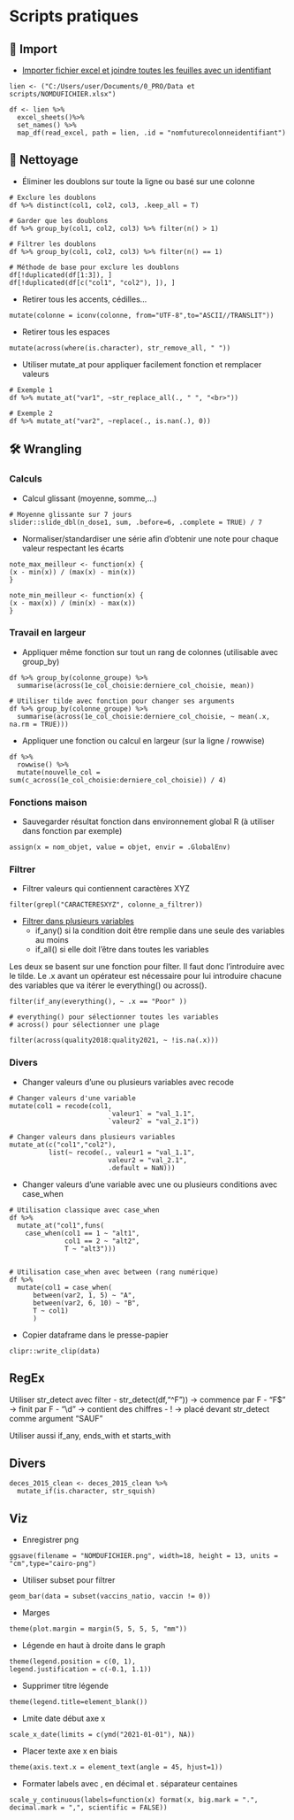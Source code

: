 # Scripts pratiques

## 📂 Import

-   [Importer fichier excel et joindre toutes les feuilles avec un
    identifiant](https://dominicroye.github.io/en/2019/import-excel-sheets-with-r/)

<!-- -->

    lien <- ("C:/Users/user/Documents/0_PRO/Data et scripts/NOMDUFICHIER.xlsx")

    df <- lien %>%
      excel_sheets()%>%
      set_names() %>%
      map_df(read_excel, path = lien, .id = "nomfuturecolonneidentifiant")

## 🧹 Nettoyage

-   Éliminer les doublons sur toute la ligne ou basé sur une colonne

<!-- -->

    # Exclure les doublons
    df %>% distinct(col1, col2, col3, .keep_all = T)

    # Garder que les doublons
    df %>% group_by(col1, col2, col3) %>% filter(n() > 1)

    # Filtrer les doublons
    df %>% group_by(col1, col2, col3) %>% filter(n() == 1)

    # Méthode de base pour exclure les doublons
    df[!duplicated(df[1:3]), ]
    df[!duplicated(df[c("col1", "col2"), ]), ]

-   Retirer tous les accents, cédilles…

<!-- -->

    mutate(colonne = iconv(colonne, from="UTF-8",to="ASCII//TRANSLIT"))

-   Retirer tous les espaces

<!-- -->

    mutate(across(where(is.character), str_remove_all, " "))

-   Utiliser mutate\_at pour appliquer facilement fonction et remplacer
    valeurs

<!-- -->

    # Exemple 1
    df %>% mutate_at("var1", ~str_replace_all(., " ", "<br>"))

    # Exemple 2
    df %>% mutate_at("var2", ~replace(., is.nan(.), 0))

## 🛠 Wrangling

### Calculs

-   Calcul glissant (moyenne, somme,…)

<!-- -->

    # Moyenne glissante sur 7 jours
    slider::slide_dbl(n_dose1, sum, .before=6, .complete = TRUE) / 7

-   Normaliser/standardiser une série afin d’obtenir une note pour
    chaque valeur respectant les écarts

<!-- -->

    note_max_meilleur <- function(x) {
    (x - min(x)) / (max(x) - min(x))
    }

    note_min_meilleur <- function(x) {
    (x - max(x)) / (min(x) - max(x))
    }

### Travail en largeur

-   Appliquer même fonction sur tout un rang de colonnes (utilisable
    avec group\_by)

<!-- -->

    df %>% group_by(colonne_groupe) %>%
      summarise(across(1e_col_choisie:derniere_col_choisie, mean))

    # Utiliser tilde avec fonction pour changer ses arguments
    df %>% group_by(colonne_groupe) %>%
      summarise(across(1e_col_choisie:derniere_col_choisie, ~ mean(.x, na.rm = TRUE)))

-   Appliquer une fonction ou calcul en largeur (sur la ligne / rowwise)

<!-- -->

    df %>%
      rowwise() %>%
      mutate(nouvelle_col = sum(c_across(1e_col_choisie:derniere_col_choisie)) / 4)

### Fonctions maison

-   Sauvegarder résultat fonction dans environnement global R (à
    utiliser dans fonction par exemple)

<!-- -->

    assign(x = nom_objet, value = objet, envir = .GlobalEnv)

### Filtrer

-   Filtrer valeurs qui contiennent caractères XYZ

<!-- -->

    filter(grepl("CARACTERESXYZ", colonne_a_filtrer))

-   [Filtrer dans plusieurs
    variables](https://dplyr.tidyverse.org/reference/filter_all.html#arguments)
    -   if\_any() si la condition doit être remplie dans une seule des
        variables au moins
    -   if\_all() si elle doit l’être dans toutes les variables

Les deux se basent sur une fonction pour filter. Il faut donc
l’introduire avec le tilde. Le .x avant un opérateur est nécessaire pour
lui introduire chacune des variables que va itérer le everything() ou
across().

    filter(if_any(everything(), ~ .x == "Poor" ))

    # everything() pour sélectionner toutes les variables
    # across() pour sélectionner une plage

    filter(across(quality2018:quality2021, ~ !is.na(.x)))

### Divers

-   Changer valeurs d’une ou plusieurs variables avec recode

<!-- -->

    # Changer valeurs d'une variable
    mutate(col1 = recode(col1, 
                             `valeur1` = "val_1.1",
                             `valeur2` = "val_2.1"))

    # Changer valeurs dans plusieurs variables 
    mutate_at(c("col1","col2"), 
              list(~ recode(., valeur1 = "val_1.1",
                             valeur2 = "val_2.1",
                             .default = NaN))) 

-   Changer valeurs d’une variable avec une ou plusieurs conditions avec
    case\_when

<!-- -->

    # Utilisation classique avec case_when
    df %>% 
      mutate_at("col1",funs(
        case_when(col1 == 1 ~ "alt1",
                  col1 == 2 ~ "alt2",
                  T ~ "alt3")))


    # Utilisation case_when avec between (rang numérique)
    df %>% 
      mutate(col1 = case_when(
          between(var2, 1, 5) ~ "A",
          between(var2, 6, 10) ~ "B",
          T ~ col1)
          )

-   Copier dataframe dans le presse-papier

<!-- -->

    clipr::write_clip(data)  

## RegEx

Utiliser str\_detect avec filter - str\_detect(df,“^F”)) -&gt; commence
par F - “F$” -&gt; finit par F - “\d” -&gt; contient des chiffres - !
-&gt; placé devant str\_detect comme argument “SAUF”

Utiliser aussi if\_any, ends\_with et starts\_with

## Divers

    deces_2015_clean <- deces_2015_clean %>%
      mutate_if(is.character, str_squish)

## Viz

-   Enregistrer png

<!-- -->

    ggsave(filename = "NOMDUFICHIER.png", width=18, height = 13, units = "cm",type="cairo-png")

-   Utiliser subset pour filtrer

<!-- -->

    geom_bar(data = subset(vaccins_natio, vaccin != 0))

-   Marges

<!-- -->

    theme(plot.margin = margin(5, 5, 5, 5, "mm"))

-   Légende en haut à droite dans le graph

<!-- -->

    theme(legend.position = c(0, 1), 
    legend.justification = c(-0.1, 1.1))

-   Supprimer titre légende

<!-- -->

    theme(legend.title=element_blank())

-   Lmite date début axe x

<!-- -->

    scale_x_date(limits = c(ymd("2021-01-01"), NA))

-   Placer texte axe x en biais

<!-- -->

    theme(axis.text.x = element_text(angle = 45, hjust=1))

-   Formater labels avec , en décimal et . séparateur centaines

<!-- -->

    scale_y_continuous(labels=function(x) format(x, big.mark = ".", decimal.mark = ",", scientific = FALSE))
